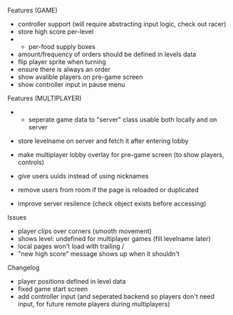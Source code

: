Features (GAME)
- controller support (will require abstracting input logic, check out racer)
- store high score per-level
- * per-food supply boxes
- amount/frequency of orders should be defined in levels data
- flip player sprite when turning
- ensure there is always an order
- show avalible players on pre-game screen
- show controller input in pause menu


Features (MULTIPLAYER)
- * seperate game data to "server" class usable both locally and on server
- store levelname on server and fetch it after entering lobby
- make multiplayer lobby overlay for pre-game screen (to show players, controls)

- give users uuids instead of using nicknames
- remove users from room if the page is reloaded or duplicated
- improve server resilence (check object exists before accessing)


Issues
- player clips over corners (smooth movement)
- shows level: undefined for multiplayer games (fill levelname later)
- local pages won't load with trailing /
- "new high score" message shows up when it shouldn't


Changelog
- player positions defined in level data
- fixed game start screen
- add controller input (and seperated backend so players don't need input, for future remote players during multiplayers)